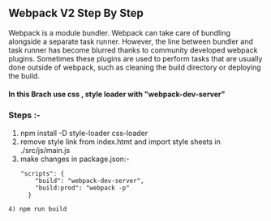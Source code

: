 ## Webpack V2 Step By Step

Webpack is a module bundler. Webpack can take care of bundling alongside a separate task runner. However, the line between bundler and task runner has become blurred thanks to community developed webpack plugins. Sometimes these plugins are used to perform tasks that are usually done outside of webpack, such as cleaning the build directory or deploying the build.

#### In this Brach use  css , style loader with "webpack-dev-server"

### Steps :-
1) npm install -D style-loader css-loader
2) remove style link from index.htmt and import style sheets in ./src/js/main.js
3) make changes in package.json:-
	```
	"scripts": {
	    "build": "webpack-dev-server",
	    "build:prod": "webpack -p"
	  }

  ```
 4) npm run build
